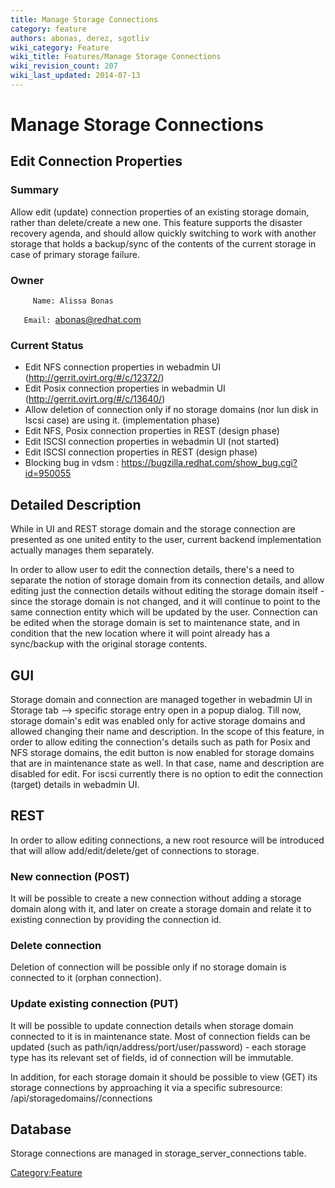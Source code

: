```yaml
---
title: Manage Storage Connections
category: feature
authors: abonas, derez, sgotliv
wiki_category: Feature
wiki_title: Features/Manage Storage Connections
wiki_revision_count: 207
wiki_last_updated: 2014-07-13
---
```


# Manage Storage Connections

## Edit Connection Properties

### Summary

Allow edit (update) connection properties of an existing storage domain, rather than delete/create a new one. This feature supports the disaster recovery agenda, and should allow quickly switching to work with another storage that holds a backup/sync of the contents of the current storage in case of primary storage failure.

### Owner

         Name: Alissa Bonas
`   Email: `<abonas@redhat.com>

### Current Status

*   Edit NFS connection properties in webadmin UI (http://gerrit.ovirt.org/#/c/12372/)
*   Edit Posix connection properties in webadmin UI (http://gerrit.ovirt.org/#/c/13640/)
*   Allow deletion of connection only if no storage domains (nor lun disk in Iscsi case) are using it. (implementation phase)
*   Edit NFS, Posix connection properties in REST (design phase)
*   Edit ISCSI connection properties in webadmin UI (not started)
*   Edit ISCSI connection properties in REST (design phase)
*   Blocking bug in vdsm : <https://bugzilla.redhat.com/show_bug.cgi?id=950055>

## Detailed Description

While in UI and REST storage domain and the storage connection are presented as one united entity to the user, current backend implementation actually manages them separately.

In order to allow user to edit the connection details, there's a need to separate the notion of storage domain from its connection details, and allow editing just the connection details without editing the storage domain itself - since the storage domain is not changed, and it will continue to point to the same connection entity which will be updated by the user. Connection can be edited when the storage domain is set to maintenance state, and in condition that the new location where it will point already has a sync/backup with the original storage contents.

## GUI

Storage domain and connection are managed together in webadmin UI in Storage tab --> specific storage entry open in a popup dialog. Till now, storage domain's edit was enabled only for active storage domains and allowed changing their name and description. In the scope of this feature, in order to allow editing the connection's details such as path for Posix and NFS storage domains, the edit button is now enabled for storage domains that are in maintenance state as well. In that case, name and description are disabled for edit. For iscsi currently there is no option to edit the connection (target) details in webadmin UI.

## REST

In order to allow editing connections, a new root resource will be introduced that will allow add/edit/delete/get of connections to storage.

### New connection (POST)

It will be possible to create a new connection without adding a storage domain along with it, and later on create a storage domain and relate it to existing connection by providing the connection id.

### Delete connection

Deletion of connection will be possible only if no storage domain is connected to it (orphan connection).

### Update existing connection (PUT)

It will be possible to update connection details when storage domain connected to it is in maintenance state. Most of connection fields can be updated (such as path/iqn/address/port/user/password) - each storage type has its relevant set of fields, id of connection will be immutable.

In addition, for each storage domain it should be possible to view (GET) its storage connections by approaching it via a specific subresource: /api/storagedomains/<storageDomainId>/connections

## Database

Storage connections are managed in storage_server_connections table.

<Category:Feature>

